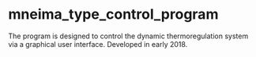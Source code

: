 # mneima_type_control_program
The program is designed to control the dynamic thermoregulation system via a graphical user interface. Developed in early 2018.
